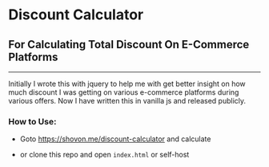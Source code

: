 <!--
 Copyright (c) 2022 [.shovon]
 
 This software is released under the MIT License.
 https://opensource.org/licenses/MIT
-->

# Discount Calculator

## For Calculating Total Discount On E-Commerce Platforms

---

Initially I wrote this with jquery to help me with get better insight on how much discount I was getting on various e-commerce platforms during various offers. Now I have written this in vanilla js and released publicly.

### How to Use:

- Goto https://shovon.me/discount-calculator and calculate

- or clone this repo and open `index.html` or self-host

